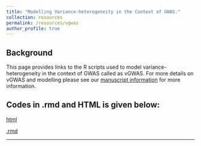 ```yaml
---
title: "Modelling Variance-heterogeneity in the Context of GWAS."
collection: resources
permalink: /resources/vgwas
author_profile: true
---
```


## Background

This page provides links to the R scripts used to model variance-heterogeneity in the context of GWAS called as vGWAS. For more details on vGWAS and modelling please see our [manuscript information](https://www.biorxiv.org/content/10.1101/668087v2) for more information. 


## Codes in .rmd and HTML is given below:

<a href='https://htmlpreview.github.io/?https://github.com/whussain2/vGWAS/blob/master/html/all.html'>html</a>

<a href='https://github.com/whussain2/vGWAS/edit/master/rmd_files/all.Rmd'>.rmd</a>

---


